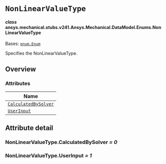 <!-- vale off -->

<a id="nonlinearvaluetype"></a>

# `NonLinearValueType`

<a id="ansys.mechanical.stubs.v241.Ansys.Mechanical.DataModel.Enums.NonLinearValueType"></a>

#### *class* ansys.mechanical.stubs.v241.Ansys.Mechanical.DataModel.Enums.NonLinearValueType

Bases: [`enum.Enum`](https://docs.python.org/3/library/enum.html#enum.Enum)

Specifies the NonLinearValueType.

<!-- !! processed by numpydoc !! -->

<a id="overview"></a>

## Overview

### Attributes

| Name |
| ------------------------------------------------------------------ |
| [`CalculatedBySolver`](#NonLinearValueType.CalculatedBySolver) |
| [`UserInput`](#NonLinearValueType.UserInput) |

<a id="attribute-detail"></a>

## Attribute detail

<a id="NonLinearValueType.CalculatedBySolver"></a>

### NonLinearValueType.CalculatedBySolver *= 0*

<a id="NonLinearValueType.UserInput"></a>

### NonLinearValueType.UserInput *= 1*

<!-- vale on -->
